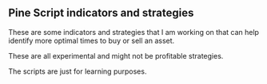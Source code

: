 ## Pine Script indicators and strategies

These are some indicators and strategies that I am working on that can help identify more optimal times to buy or sell an asset.

These are all experimental and might not be profitable strategies.

The scripts are just for learning purposes.